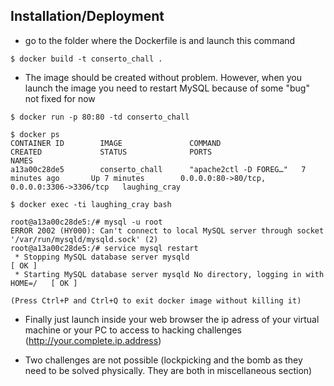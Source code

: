 
## Installation/Deployment

- go to the folder where the Dockerfile is and launch this command

```shell
$ docker build -t conserto_chall .
```

- The image should be created without problem. However, when you launch the image you need to restart MySQL because of some "bug" not fixed for now

```shell
$ docker run -p 80:80 -td conserto_chall

$ docker ps
CONTAINER ID        IMAGE               COMMAND                  CREATED             STATUS              PORTS                                        NAMES
a13a00c28de5        conserto_chall      "apache2ctl -D FOREG…"   7 minutes ago       Up 7 minutes        0.0.0.0:80->80/tcp, 0.0.0.0:3306->3306/tcp   laughing_cray

$ docker exec -ti laughing_cray bash

root@a13a00c28de5:/# mysql -u root
ERROR 2002 (HY000): Can't connect to local MySQL server through socket '/var/run/mysqld/mysqld.sock' (2)
root@a13a00c28de5:/# service mysql restart
 * Stopping MySQL database server mysqld                                        [ OK ]
 * Starting MySQL database server mysqld No directory, logging in with HOME=/   [ OK ]

(Press Ctrl+P and Ctrl+Q to exit docker image without killing it)
```

- Finally just launch inside your web browser the ip adress of your virtual machine or your PC to access to hacking challenges (http://your.complete.ip.address)

- Two challenges are not possible (lockpicking and the bomb as they need to be solved physically. They are both in miscellaneous section)